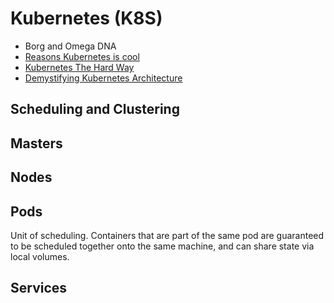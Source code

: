 # Kubernetes (K8S)

* Borg and Omega DNA
* [Reasons Kubernetes is cool](https://jvns.ca/blog/2017/10/05/reasons-kubernetes-is-cool/)
* [Kubernetes The Hard Way](https://github.com/kelseyhightower/kubernetes-the-hard-way)
* [Demystifying Kubernetes Architecture](https://github.com/ajeetraina/docker101/blob/master/play-with-kubernetes/concepts/README.md)

## Scheduling and Clustering

## Masters

## Nodes

## Pods

Unit of scheduling. Containers that are part of the same pod are guaranteed to be scheduled together onto the same machine, and can share state via local volumes.

## Services


